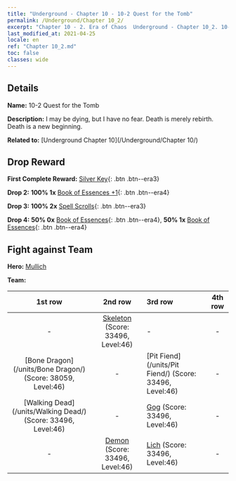 ```yaml
---
title: "Underground - Chapter 10 - 10-2 Quest for the Tomb"
permalink: /Underground/Chapter 10_2/
excerpt: "Chapter 10 - 2. Era of Chaos  Underground - Chapter 10_2. 10-2 Quest for the Tomb"
last_modified_at: 2021-04-25
locale: en
ref: "Chapter 10_2.md"
toc: false
classes: wide
---
```


## Details

 **Name:** 10-2 Quest for the Tomb

 **Description:** I may be dying, but I have no fear. Death is merely rebirth. Death is a new beginning.

 **Related to:** [Underground Chapter 10](/Underground/Chapter 10/)

## Drop Reward

 **First Complete Reward:** [Silver Key](/Items/con_693/){: .btn .btn--era3}

 **Drop 2:** **100% 1x** [Book of Essences +1](/Items/mat_46/){: .btn .btn--era4}

 **Drop 3:** **100% 2x** [Spell Scrolls](/Items/con_694/){: .btn .btn--era3}

 **Drop 4:** **50% 0x** [Book of Essences](/Items/mat_39/){: .btn .btn--era4}, **50% 1x** [Book of Essences](/Items/mat_39/){: .btn .btn--era4}


## Fight against Team
 **Hero:** [Mullich](/heroes/Mullich/)

 **Team:**


  | 1st row | 2nd row | 3rd row | 4th row |
  |:----:|:----:|:----|:----:|
  | - | [Skeleton](/units/Skeleton/) (Score: 33496, Level:46)  | - | - |
  | [Bone Dragon](/units/Bone Dragon/) (Score: 38059, Level:46)  | - | [Pit Fiend](/units/Pit Fiend/) (Score: 33496, Level:46)  | - |
  | [Walking Dead](/units/Walking Dead/) (Score: 33496, Level:46)  | - | [Gog](/units/Gog/) (Score: 33496, Level:46)  | - |
  | - | [Demon](/units/Demon/) (Score: 33496, Level:46)  | [Lich](/units/Lich/) (Score: 33496, Level:46)  | - |


